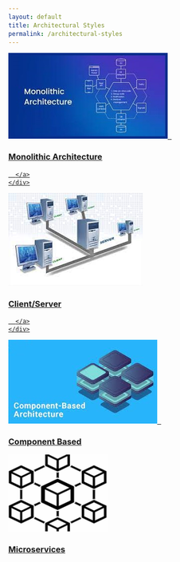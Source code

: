 ```yaml
---
layout: default
title: Architectural Styles
permalink: /architectural-styles
---
```


<div class="button-container">
  <div class="button">
    <div class="box">
      <a href="/architectural-styles/monolith">
        <img src="/pictures/monolithicarchitecture.jpg" alt="Picture 1">
        &nbsp;
        <h3>Monolithic Architecture</h3>
        
      </a>
    </div>
  </div>
    <div class="button">
    <div class="box">
      <a href="/architectural-styles/client-server">
        <img src="/pictures/Client-server-icon.jpg" alt="Picture 1">
        <h3>Client/Server</h3>
        
      </a>
    </div>
  </div>
    <div class="button">
    <div class="box">
      <a href="/architectural-styles/component-Based">
        <img src="/pictures/component based.jpg" alt="Component based architecture">
        &nbsp;
        <h3>Component Based</h3>
      </a>
    </div>
  </div>

  <div class="button">
    <div class="box">
      <a href="/architectural-styles/microservices.html"> 
        <img src="/pictures/Microservices.png" alt="Microservices architecture">
        <h3>Microservices</h3>
      </a>
    </div>
  </div>
</div>
